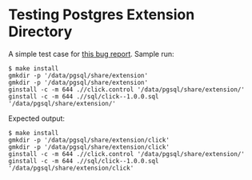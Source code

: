 # Testing Postgres Extension Directory

A simple test case for [this bug report](https://postgr.es/m/C86FCCFD-0C84-4F70-BA54-72C04A2F69DF@justatheory.com). Sample run:

```console
$ make install
gmkdir -p '/data/pgsql/share/extension'
gmkdir -p '/data/pgsql/share/extension'
ginstall -c -m 644 .//click.control '/data/pgsql/share/extension/'
ginstall -c -m 644 .//sql/click--1.0.0.sql  '/data/pgsql/share/extension/'
```

Expected output:

```console
$ make install
gmkdir -p '/data/pgsql/share/extension/click'
gmkdir -p '/data/pgsql/share/extension/click'
ginstall -c -m 644 .//click.control '/data/pgsql/share/extension/'
ginstall -c -m 644 .//sql/click--1.0.0.sql  '/data/pgsql/share/extension/click'
```
